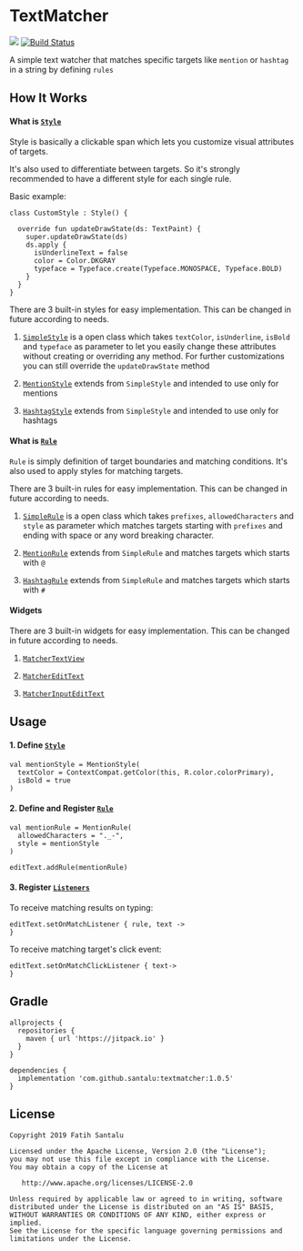 # TextMatcher

[![](https://www.jitpack.io/v/santalu/textmatcher.svg)](https://www.jitpack.io/#santalu/textmatcher)
[![Build Status](https://travis-ci.org/santalu/textmatcher.svg?branch=master)](https://travis-ci.org/santalu/textmatcher)

A simple text watcher that matches specific targets like `mention` or `hashtag` in a string by defining `rules`

## How It Works

#### What is [`Style`](https://github.com/santalu/textmatcher/blob/master/library/src/main/java/com/santalu/textmatcher/style/Style.kt)

Style is basically a clickable span which lets you customize visual attributes of targets. 

It's also used to differentiate between targets. So it's strongly recommended to have a different style for each single rule.

Basic example: 

```
class CustomStyle : Style() {

  override fun updateDrawState(ds: TextPaint) {
    super.updateDrawState(ds)
    ds.apply {
      isUnderlineText = false
      color = Color.DKGRAY
      typeface = Typeface.create(Typeface.MONOSPACE, Typeface.BOLD)
    }
  }
}
```

There are 3 built-in styles for easy implementation. This can be changed in future according to needs.

1. [`SimpleStyle`](https://github.com/santalu/textmatcher/blob/master/library/src/main/java/com/santalu/textmatcher/style/SimpleStyle.kt) is a open class which takes `textColor`, `isUnderline`, `isBold` and `typeface` as parameter to let you easily change these attributes without creating or overriding any method. For further customizations you can still override the `updateDrawState` method

2. [`MentionStyle`](https://github.com/santalu/textmatcher/blob/master/library/src/main/java/com/santalu/textmatcher/style/MentionStyle.kt) extends from `SimpleStyle` and intended to use only for mentions

3. [`HashtagStyle`](https://github.com/santalu/textmatcher/blob/master/library/src/main/java/com/santalu/textmatcher/style/HashtagStyle.kt) extends from `SimpleStyle` and intended to use only for hashtags

#### What is [`Rule`](https://github.com/santalu/textmatcher/blob/master/library/src/main/java/com/santalu/textmatcher/rule/Rule.kt)

`Rule` is simply definition of target boundaries and matching conditions. It's also used to apply styles for matching targets.

There are 3 built-in rules for easy implementation. This can be changed in future according to needs.

1. [`SimpleRule`](https://github.com/santalu/textmatcher/blob/master/library/src/main/java/com/santalu/textmatcher/rule/SimpleRule.kt) is a open class which takes `prefixes`, `allowedCharacters` and `style` as parameter which matches targets starting with `prefixes` and ending with space or any word breaking character.

2. [`MentionRule`](https://github.com/santalu/textmatcher/blob/master/library/src/main/java/com/santalu/textmatcher/rule/MentionRule.kt) extends from `SimpleRule` and matches targets which starts with `@`

3. [`HashtagRule`](https://github.com/santalu/textmatcher/blob/master/library/src/main/java/com/santalu/textmatcher/rule/HashtagRule.kt) extends from `SimpleRule` and matches targets which starts with `#`

#### Widgets

There are 3 built-in widgets for easy implementation. This can be changed in future according to needs.

1. [`MatcherTextView`](https://github.com/santalu/textmatcher/blob/master/library/src/main/java/com/santalu/textmatcher/widget/MatcherTextView.kt)

2. [`MatcherEditText`](https://github.com/santalu/textmatcher/blob/master/library/src/main/java/com/santalu/textmatcher/widget/MatcherEditText.kt)

3. [`MatcherInputEditText`](https://github.com/santalu/textmatcher/blob/master/library/src/main/java/com/santalu/textmatcher/widget/MatcherInputEditText.kt)

## Usage

#### 1. Define [`Style`](https://github.com/santalu/textmatcher/blob/master/library/src/main/java/com/santalu/textmatcher/style/Style.kt)

    val mentionStyle = MentionStyle(
      textColor = ContextCompat.getColor(this, R.color.colorPrimary),
      isBold = true
    )

#### 2. Define and Register [`Rule`](https://github.com/santalu/textmatcher/blob/master/library/src/main/java/com/santalu/textmatcher/rule/Rule.kt)

    val mentionRule = MentionRule(
      allowedCharacters = "._-",
      style = mentionStyle
    )
    
    editText.addRule(mentionRule)

#### 3. Register [`Listeners`](https://github.com/santalu/textmatcher/blob/master/library/src/main/java/com/santalu/textmatcher/Commons.kt)

To receive matching results on typing:

    editText.setOnMatchListener { rule, text ->
    }

To receive matching target's click event:

    editText.setOnMatchClickListener { text->
    }

## Gradle
```
allprojects {
  repositories {
    maven { url 'https://jitpack.io' }
  }
}
```

```
dependencies {
  implementation 'com.github.santalu:textmatcher:1.0.5'
}
```
## License
```
Copyright 2019 Fatih Santalu

Licensed under the Apache License, Version 2.0 (the "License");
you may not use this file except in compliance with the License.
You may obtain a copy of the License at

   http://www.apache.org/licenses/LICENSE-2.0

Unless required by applicable law or agreed to in writing, software
distributed under the License is distributed on an "AS IS" BASIS,
WITHOUT WARRANTIES OR CONDITIONS OF ANY KIND, either express or implied.
See the License for the specific language governing permissions and
limitations under the License.
```
